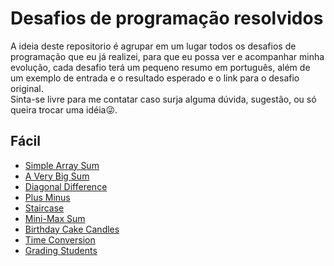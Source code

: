 # Desafios de programação resolvidos
A ideia deste repositorio é agrupar em um lugar todos os desafios de programação que eu já realizei, para que eu possa ver e acompanhar minha evolução, cada desafio terá um pequeno resumo em português, além de um exemplo de entrada e o resultado esperado e o link para o desafio original.\
Sinta-se livre para me contatar caso surja alguma dúvida, sugestão, ou só queira trocar uma idéia😜.

## Fácil
* [Simple Array Sum](https://github.com/Kaedh/my-hackerhank/blob/main/facil/simple-array-sum.js)
* [A Very Big Sum](https://github.com/Kaedh/my-hackerhank/blob/main/facil/a-very-big-sum.js)
* [Diagonal Difference](https://github.com/Kaedh/my-hackerhank/blob/main/facil/diagonal-difference.js)
* [Plus Minus](https://github.com/Kaedh/my-hackerhank/blob/main/facil/plus-minus.js)
* [Staircase](https://github.com/Kaedh/my-hackerhank/blob/main/facil/staircase.js)
* [Mini-Max Sum](https://github.com/Kaedh/my-hackerhank/blob/main/facil/mini-max-sum.js)
* [Birthday Cake Candles](https://github.com/Kaedh/my-hackerhank/blob/main/facil/birthday-cake-candle.js)
* [Time Conversion](https://github.com/Kaedh/my-hackerhank/blob/main/facil/time-conversion.js)
* [Grading Students](https://github.com/Kaedh/my-hackerhank/blob/main/facil/grading-students.js)

